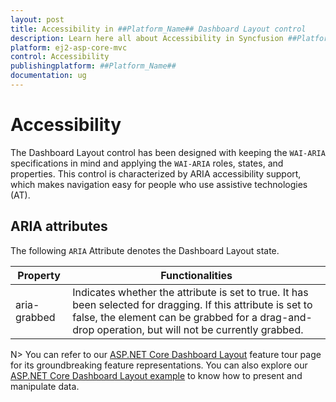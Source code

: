```yaml
---
layout: post
title: Accessibility in ##Platform_Name## Dashboard Layout control
description: Learn here all about Accessibility in Syncfusion ##Platform_Name## Dashboard Layout control of Syncfusion Essential JS 2 and more.
platform: ej2-asp-core-mvc
control: Accessibility
publishingplatform: ##Platform_Name##
documentation: ug
---
```



# Accessibility

The Dashboard Layout control has been designed with keeping the `WAI-ARIA` specifications in mind and applying the `WAI-ARIA` roles, states, and properties. This control is characterized by ARIA accessibility support, which makes navigation easy for people who use assistive technologies (AT).

## ARIA attributes

The following `ARIA` Attribute denotes the Dashboard Layout state.

| **Property** | **Functionalities** |
| --- | --- |
| aria-grabbed | Indicates whether the attribute is set to true. It has been selected for dragging. If this attribute is set to false, the element can be grabbed for a drag-and-drop operation, but will not be currently grabbed.|

N> You can refer to our [ASP.NET Core Dashboard Layout](https://www.syncfusion.com/aspnet-core-ui-controls/dashboard-layout) feature tour page for its groundbreaking feature representations. You can also explore our [ASP.NET Core Dashboard Layout example](https://ej2.syncfusion.com/aspnetcore/DashboardLayout/DefaultFunctionalities#/material) to know how to present and manipulate data.